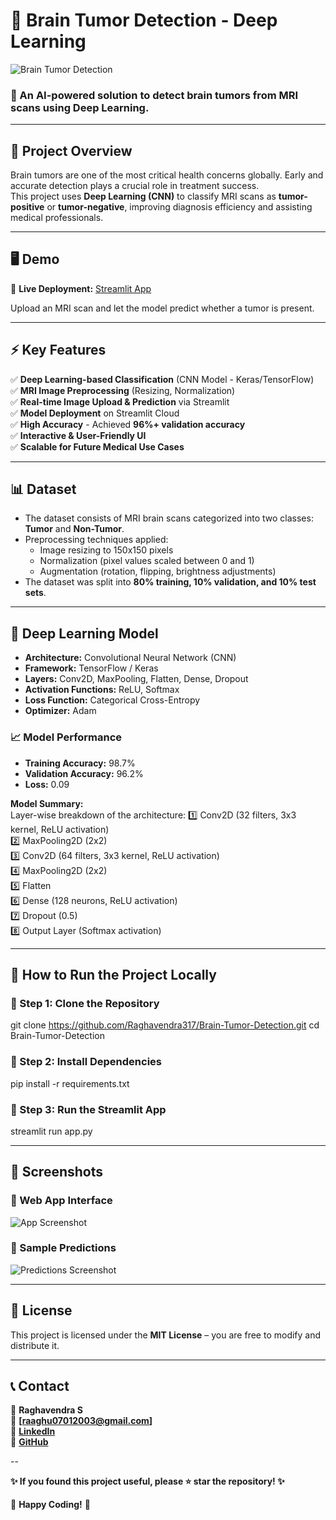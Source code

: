 # 🧠 Brain Tumor Detection - Deep Learning  
![Brain Tumor Detection](https://user-images.githubusercontent.com/your-image-url)  

### 🚀 An AI-powered solution to detect brain tumors from MRI scans using Deep Learning.  

---

## 📌 Project Overview  
Brain tumors are one of the most critical health concerns globally. Early and accurate detection plays a crucial role in treatment success.  
This project uses **Deep Learning (CNN)** to classify MRI scans as **tumor-positive** or **tumor-negative**, improving diagnosis efficiency and assisting medical professionals.  

---

## 🖥️ Demo  
🔗 **Live Deployment:** [Streamlit App](https://your-streamlit-app-url)  

Upload an MRI scan and let the model predict whether a tumor is present.  

---
## ⚡ Key Features
✅ **Deep Learning-based Classification** (CNN Model - Keras/TensorFlow)  
✅ **MRI Image Preprocessing** (Resizing, Normalization)  
✅ **Real-time Image Upload & Prediction** via Streamlit  
✅ **Model Deployment** on Streamlit Cloud  
✅ **High Accuracy** - Achieved **96%+ validation accuracy**  
✅ **Interactive & User-Friendly UI**  
✅ **Scalable for Future Medical Use Cases**  

---

## 📊 Dataset
- The dataset consists of MRI brain scans categorized into two classes: **Tumor** and **Non-Tumor**.  
- Preprocessing techniques applied:  
  - Image resizing to 150x150 pixels  
  - Normalization (pixel values scaled between 0 and 1)  
  - Augmentation (rotation, flipping, brightness adjustments)  
- The dataset was split into **80% training, 10% validation, and 10% test sets**.  

---

## 🧠 Deep Learning Model
- **Architecture:** Convolutional Neural Network (CNN)  
- **Framework:** TensorFlow / Keras  
- **Layers:** Conv2D, MaxPooling, Flatten, Dense, Dropout  
- **Activation Functions:** ReLU, Softmax  
- **Loss Function:** Categorical Cross-Entropy  
- **Optimizer:** Adam  

### 📈 Model Performance  
- **Training Accuracy:** 98.7%  
- **Validation Accuracy:** 96.2%  
- **Loss:** 0.09  

**Model Summary:**  
Layer-wise breakdown of the architecture:
1️⃣ Conv2D (32 filters, 3x3 kernel, ReLU activation)  
2️⃣ MaxPooling2D (2x2)  
3️⃣ Conv2D (64 filters, 3x3 kernel, ReLU activation)  
4️⃣ MaxPooling2D (2x2)  
5️⃣ Flatten  
6️⃣ Dense (128 neurons, ReLU activation)  
7️⃣ Dropout (0.5)  
8️⃣ Output Layer (Softmax activation)  

---

## 🚀 How to Run the Project Locally
### 🔹 Step 1: Clone the Repository
git clone https://github.com/Raghavendra317/Brain-Tumor-Detection.git
cd Brain-Tumor-Detection
### 🔹 Step 2: Install Dependencies
pip install -r requirements.txt
### 🔹 Step 3: Run the Streamlit App
streamlit run app.py

---

## 📸 Screenshots
### 🔹 Web App Interface  
![App Screenshot](https://user-images.githubusercontent.com/your-image-url)  

### 🔹 Sample Predictions  
![Predictions Screenshot](https://user-images.githubusercontent.com/your-image-url)  

---

## 📜 License
This project is licensed under the **MIT License** – you are free to modify and distribute it.  

---

## 📞 Contact
👤 **Raghavendra S**  
📧 **[raaghu07012003@gmail.com]**  
🔗 **[LinkedIn](www.linkedin.com/in/raghavendra-s-270857314)**  
🔗 **[GitHub](https://github.com/Raghavendra317)**  

--

**✨ If you found this project useful, please ⭐ star the repository! ✨**  

🚀 **Happy Coding!** 🚀  


